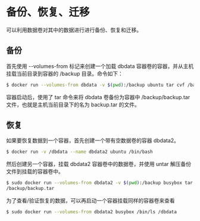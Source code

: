 # 备份、恢复、迁移
可以利用数据卷对其中的数据进行进行备份、恢复和迁移。

## 备份
首先使用 --volumes-from 标记来创建一个加载 dbdata 容器卷的容器，并从主机挂载当前目录到容器的 /backup 目录。命令如下：
```bash
$ docker run --volumes-from dbdata -v $(pwd):/backup ubuntu tar cvf /backup/backup.tar /dbdata
```
容器启动后，使用了 tar 命令来将 dbdata 卷备份为容器中 /backup/backup.tar 文件，也就是主机当前目录下的名为 backup.tar 的文件。

## 恢复
如果要恢复数据到一个容器，首先创建一个带有空数据卷的容器 dbdata2。
```bash
$ docker run -v /dbdata --name dbdata2 ubuntu /bin/bash
```
然后创建另一个容器，挂载 dbdata2 容器卷中的数据卷，并使用 untar 解压备份文件到挂载的容器卷中。
```bash
$ sudo docker run --volumes-from dbdata2 -v $(pwd):/backup busybox tar xvf
/backup/backup.tar
```
为了查看/验证恢复的数据，可以再启动一个容器挂载同样的容器卷来查看
```bash
$ sudo docker run --volumes-from dbdata2 busybox /bin/ls /dbdata
```
